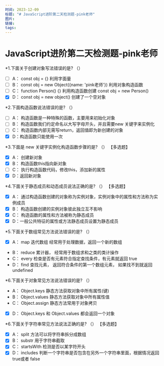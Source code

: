 ```yaml
---
时间: 2023-12-09
标题: "# JavaScript进阶第二天检测题-pink老师"
图片: 
链接: 
tags:
---
```


# JavaScript进阶第二天检测题-pink老师

*1.下面关于创建对象写法错误的是? （）

- [ ] A： const obj = {} 利用字面量
- [ ] B： const obj = new Object({name: 'pink老师'}) 利用对象构造函数
- [ ] C： function Person() {} 利用构造函数创建 const obj = new Person()
- [x] D： const obj = new object() 创建了一个空对象

*2.下面构造函数说法错误的是? （）

- [ ] A： 构造函数是一种特殊的函数，主要用来初始化对象
- [ ] B： 构造函数我们约定命名以大写字母开头，并且需要new 关键字来实例化
- [ ] C： 构造函数内部无需写return，返回值即为新创建的对象
- [x] D：构造函数只能使用一次

*3.下面是 new 关键字实例化构造函数步骤的是? （） 【多选题】

- [x] A： 创建新对象
- [x] B： 构造函数this指向新对象
- [ ] C： 执行构造函数代码，修改this，添加新的属性
- [x] D：返回新对象

*4.下面关于静态成员和动态成员说法正确的是? （） 【多选题】

- [x] A： 通过构造函数创建的对象称为实例对象，实例对象中的属性和方法称为实例成员
- [x] B： 构造函数创建的实例对象彼此独立互不影响
- [x] C： 构造函数的属性和方法被称为静态成员
- [x] D：一般公共特征的属性或方法静态成员设置为静态成员

*5.下面关于数组常见方法说法错误的是? （）

- [x] A： map 迭代数组 经常用于处理数据，返回一个新的数组
- B： reduce 累计器， 经常用于数组求和之类的类计操作
- C： every 检查是否有元素符合指定查找条件，有元素就返回 true
- D： find 查找元素， 返回符合条件的第一个数组元素， 如果找不到就返回 undefined

*6.下面关于对象常见方法说法错误的是? （）

- A： Object.keys 静态方法获取对象中所有属性(键)
- B： Object.values 静态方法获取对象中所有属性值
- C： Object.assign 静态方法常用于对象拷贝
- [x] D： Object.keys 和 Object.values 都会返回一个对象

*6.下面关于字符串常见方法说法正确的是? （） 【多选题】

- [x] A： split 方法可以将字符串拆分成数组
- [x] B： substr 用于字符串截取
- [x] C： startsWith 检测是否以某字符开头
- [x] D： includes 判断一个字符串是否包含在另外一个字符串里面，根据情况返回true或者 false
